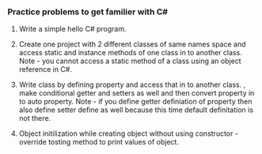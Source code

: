 ### Practice problems to get familier with C#
1. Write a simple hello C# program. 
2. Create one project with 2 different classes of same names space and access static and instance methods of one class in to another class.
Note - you cannot access a static method of a class using an object reference in C#. 

3. Write class by defining property and access that in to another class. , make conditional getter and setters as well and then convert property in to auto property.
Note - if you define getter definiation of property then also define setter define as well because this time default definitation is not there.

4. Object initilization while creating object without using constructor -  override tosting method to print values of object.







